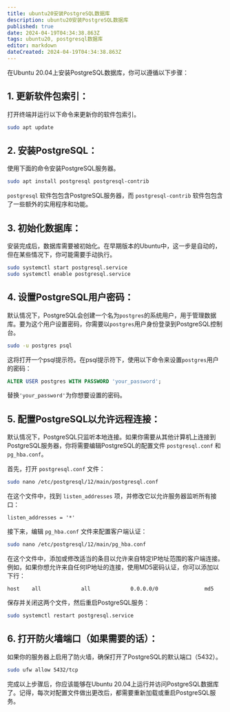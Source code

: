 ```yaml
---
title: ubuntu20安装PostgreSQL数据库
description: ubuntu20安装PostgreSQL数据库
published: true
date: 2024-04-19T04:34:38.863Z
tags: ubuntu20, postgresql数据库
editor: markdown
dateCreated: 2024-04-19T04:34:38.863Z
---
```


在Ubuntu 20.04上安装PostgreSQL数据库，你可以遵循以下步骤：
## 1. **更新软件包索引**：
   打开终端并运行以下命令来更新你的软件包索引。
   ```bash
   sudo apt update
   ```
## 2. **安装PostgreSQL**：
   使用下面的命令安装PostgreSQL服务器。
   ```bash
   sudo apt install postgresql postgresql-contrib
   ```
   `postgresql` 软件包包含PostgreSQL服务器，而 `postgresql-contrib` 软件包包含了一些额外的实用程序和功能。
## 3. **初始化数据库**：
   安装完成后，数据库需要被初始化。在早期版本的Ubuntu中，这一步是自动的，但在某些情况下，你可能需要手动执行。
   ```bash
   sudo systemctl start postgresql.service
   sudo systemctl enable postgresql.service
   ```
## 4. **设置PostgreSQL用户密码**：
   默认情况下，PostgreSQL会创建一个名为`postgres`的系统用户，用于管理数据库。要为这个用户设置密码，你需要以`postgres`用户身份登录到PostgreSQL控制台。
   ```bash
   sudo -u postgres psql
   ```
   这将打开一个psql提示符。在psql提示符下，使用以下命令来设置`postgres`用户的密码：
   ```sql
   ALTER USER postgres WITH PASSWORD 'your_password';
   ```
   替换`'your_password'`为你想要设置的密码。
## 5. **配置PostgreSQL以允许远程连接**：
   默认情况下，PostgreSQL只监听本地连接。如果你需要从其他计算机上连接到PostgreSQL服务器，你将需要编辑PostgreSQL的配置文件 `postgresql.conf` 和 `pg_hba.conf`。
   
   首先，打开 `postgresql.conf` 文件：
   ```bash
   sudo nano /etc/postgresql/12/main/postgresql.conf
   ```
   在这个文件中，找到 `listen_addresses` 项，并修改它以允许服务器监听所有接口：
   ```
   listen_addresses = '*'
   ```
   
   接下来，编辑 `pg_hba.conf` 文件来配置客户端认证：
   ```bash
   sudo nano /etc/postgresql/12/main/pg_hba.conf
   ```
   在这个文件中，添加或修改适当的条目以允许来自特定IP地址范围的客户端连接。例如，如果你想允许来自任何IP地址的连接，使用MD5密码认证，你可以添加以下行：
   ```
   host    all             all             0.0.0.0/0               md5
   ```
   
   保存并关闭这两个文件，然后重启PostgreSQL服务：
   ```bash
   sudo systemctl restart postgresql.service
   ```
## 6. **打开防火墙端口**（如果需要的话）：
   如果你的服务器上启用了防火墙，确保打开了PostgreSQL的默认端口（5432）。
   ```bash
   sudo ufw allow 5432/tcp
   ```
完成以上步骤后，你应该能够在Ubuntu 20.04上运行并访问PostgreSQL数据库了。记得，每次对配置文件做出更改后，都需要重新加载或重启PostgreSQL服务。
